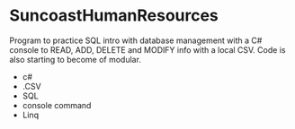 # SuncoastHumanResources
Program to practice SQL intro with database management with a C# console to READ, ADD, DELETE and MODIFY info with a local CSV.  Code is also starting to become of modular.
- c#
- .CSV
- SQL
- console command
- Linq
